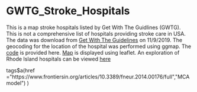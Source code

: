 # GWTG_Stroke_Hospitals
This is a map stroke hospitals listed by Get With The Guidlines (GWTG). This is not a comprehensive list of hospitals providing stroke care in USA. The data was download from [Get With The Guidelines](https://www.qualitycheck.org/data-download/certification-data-download/) on 11/9/2019. The geocoding for the location of the hospital was performed using ggmap. The [code](./index.Rmd) is provided here. [Map](./US.html) is displayed using leaflet. An exploration of Rhode Island hospitals can be viewed [here](
https://gntem2.github.io/RhodeIsland)
<dl> <a href=./US.html><a/></dl>
tags$a(href ="https://www.frontiersin.org/articles/10.3389/fneur.2014.00176/full","MCA model")
  )
